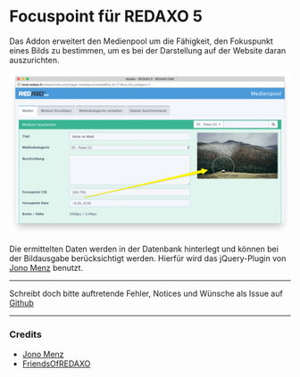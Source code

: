 # Focuspoint für REDAXO 5

Das Addon erweitert den Medienpool um die Fähigkeit, den Fokuspunkt eines Bilds zu bestimmen, um es bei der Darstellung auf der Website daran auszurichten.

![Screenshot](https://raw.githubusercontent.com/FriendsOfREDAXO/focuspoint/assets/focuspoint_01.png)

Die ermittelten Daten werden in der Datenbank hinterlegt und können bei der Bildausgabe berücksichtigt werden. Hierfür wird das jQuery-Plugin von [Jono Menz](https://github.com/jonom/jquery-focuspoint) benutzt.

___

Schreibt doch bitte auftretende Fehler, Notices und Wünsche als Issue auf [Github](https://github.com/FriendsOfREDAXO/focuspoint/issues)

___


### Credits

- [Jono Menz](https://github.com/jonom/jquery-focuspoint)
- [FriendsOfREDAXO](https://github.com/FriendsOfREDAXO)
